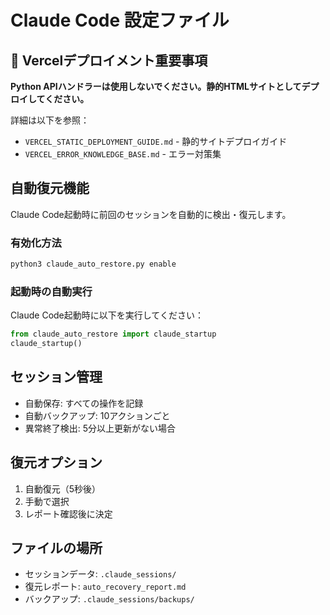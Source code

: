 # Claude Code 設定ファイル

## 🚨 Vercelデプロイメント重要事項
**Python APIハンドラーは使用しないでください。静的HTMLサイトとしてデプロイしてください。**

詳細は以下を参照：
- `VERCEL_STATIC_DEPLOYMENT_GUIDE.md` - 静的サイトデプロイガイド
- `VERCEL_ERROR_KNOWLEDGE_BASE.md` - エラー対策集

## 自動復元機能
Claude Code起動時に前回のセッションを自動的に検出・復元します。

### 有効化方法
```bash
python3 claude_auto_restore.py enable
```

### 起動時の自動実行
Claude Code起動時に以下を実行してください：
```python
from claude_auto_restore import claude_startup
claude_startup()
```

## セッション管理
- 自動保存: すべての操作を記録
- 自動バックアップ: 10アクションごと
- 異常終了検出: 5分以上更新がない場合

## 復元オプション
1. 自動復元（5秒後）
2. 手動で選択
3. レポート確認後に決定

## ファイルの場所
- セッションデータ: `.claude_sessions/`
- 復元レポート: `auto_recovery_report.md`
- バックアップ: `.claude_sessions/backups/`